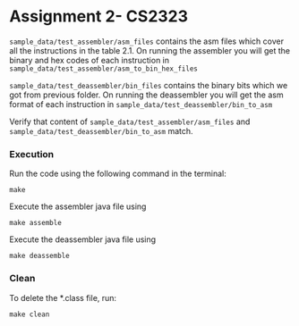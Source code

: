 # Assignment 2- CS2323

`sample_data/test_assembler/asm_files` contains the asm files which cover all the instructions in the table 2.1. On running the assembler you will get the binary and hex codes of each instruction in `sample_data/test_assembler/asm_to_bin_hex_files`

`sample_data/test_deassembler/bin_files` contains the binary bits which we got from previous folder. On running the deassembler you will get the asm format of each instruction in `sample_data/test_deassembler/bin_to_asm`

Verify that content of `sample_data/test_assembler/asm_files` and `sample_data/test_deassembler/bin_to_asm` match.

### Execution

Run the code using the following command in the terminal:

```
make
```

Execute the assembler java file using

```
make assemble
```

Execute the deassembler java file using

```
make deassemble
```

### Clean

To delete the \*.class file, run:

```
make clean
```

